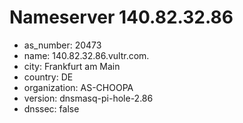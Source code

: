 # Nameserver 140.82.32.86

* as_number: 20473
* name: 140.82.32.86.vultr.com.
* city: Frankfurt am Main
* country: DE
* organization: AS-CHOOPA
* version: dnsmasq-pi-hole-2.86
* dnssec: false
